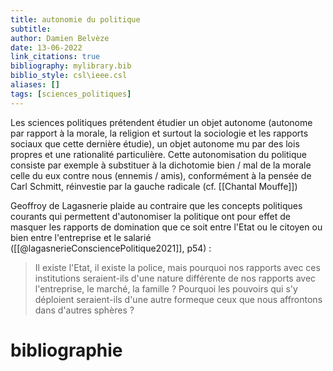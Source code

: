 ```yaml
---
title: autonomie du politique
subtitle:
author: Damien Belvèze
date: 13-06-2022
link_citations: true
bibliography: mylibrary.bib
biblio_style: csl\ieee.csl
aliases: []
tags: [sciences_politiques]
---
```


Les sciences politiques prétendent étudier un objet autonome (autonome par rapport à la morale, la religion et surtout la sociologie et les rapports sociaux que cette dernière étudie), un objet autonome mu par des lois propres et une rationalité particulière. Cette autonomisation du politique consiste par exemple à substituer à la dichotomie bien / mal de la morale celle du eux contre nous (ennemis / amis), conformément à la pensée de Carl Schmitt, réinvestie par la gauche radicale (cf. [[Chantal Mouffe]]) 

Geoffroy de Lagasnerie plaide au contraire que les concepts politiques courants qui permettent d'autonomiser la politique ont pour effet de masquer les rapports de domination que ce soit entre l'Etat ou le citoyen ou bien entre l'entreprise et le salarié ([[@lagasnerieConsciencePolitique2021]], p54) : 

> Il existe l'Etat, il existe la police, mais pourquoi nos rapports avec ces institutions seraient-ils d'une nature différente de nos rapports avec l'entreprise, le marché, la famille ? Pourquoi les pouvoirs qui s'y déploient seraient-ils d'une autre formeque ceux que nous affrontons dans d'autres sphères ?





# bibliographie

